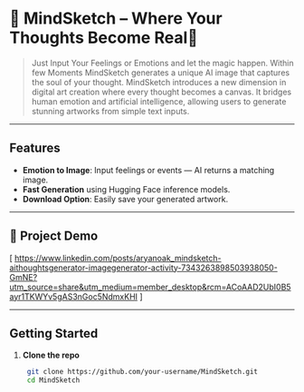 # 🧠 MindSketch – Where Your Thoughts Become Real🤯

> Just Input Your Feelings or Emotions and let the magic happen. Within few Moments MindSketch generates a unique AI image that captures the soul of your thought.
> MindSketch introduces a new dimension in digital art creation where every thought becomes a canvas. It bridges human emotion and artificial intelligence,
>  allowing users to generate stunning artworks from simple text inputs. 


---

## Features

- **Emotion to Image**: Input feelings or events — AI returns a matching image.
- **Fast Generation** using Hugging Face inference models.
- **Download Option**: Easily save your generated artwork.

---

## 📸 Project Demo

[ https://www.linkedin.com/posts/aryanoak_mindsketch-aithoughtsgenerator-imagegenerator-activity-7343263898503938050-GmNE?utm_source=share&utm_medium=member_desktop&rcm=ACoAAD2UbI0B5ayr1TKWYv5gAS3nGoc5NdmxKHI ]

---


## Getting Started

1. **Clone the repo**  
   ```bash
    git clone https://github.com/your-username/MindSketch.git
    cd MindSketch



